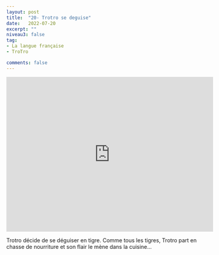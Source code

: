 ```yaml
---
layout: post
title:  "20- Trotro se deguise"
date:   2022-07-20
excerpt: ""
niveau3: false
tag:
- La langue française
- TroTro

comments: false
---
```

<center>
<img style="display: none;" src="/assets/img/thumbnails/trotro-20.jpg" alt="" width="1" height="1">
<iframe width="542px" height="406px" src="https://www.youtube.com/embed/464TMRy04ho?rel=0&controls=1&showinfo=0&modestbranding=1&enablejsapi=1" allowfullscreen frameborder="0" ></iframe></center>

Trotro décide de se déguiser en tigre. Comme tous les tigres, Trotro part en chasse de nourriture et son flair le mène dans la cuisine...

